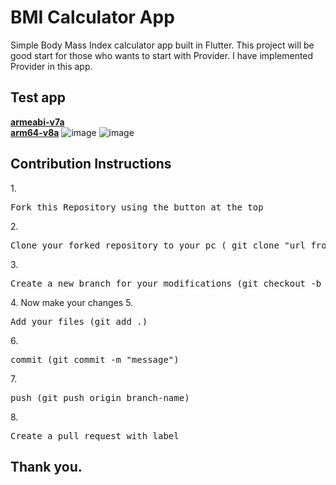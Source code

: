 
# BMI Calculator App
Simple Body Mass Index calculator app built in Flutter.
This project will be good start for those who wants to start with Provider.
I have implemented Provider in this app.

## Test app

<b>[armeabi-v7a](https://drive.google.com/file/d/1zd6l5Dk5hn6uSA7fOnND_Icu4zXnfL2h/view?usp=sharing)</b><br>
<b>[arm64-v8a](https://drive.google.com/file/d/14OUY8bI0jwc2-K3mcokaTWMWjfFqC8ej/view?usp=sharing)</b>
![image](https://user-images.githubusercontent.com/64553247/138335483-d96c9acf-1eef-46da-a604-41b178540d8b.png)
![image](https://user-images.githubusercontent.com/64553247/138335562-ffecb9c6-3694-4ac8-b1c3-57450b62be3a.png)

  
<h2>Contribution Instructions</h2>
 1.
<div align="left">
    <pre>Fork this Repository using the button at the top</pre>
</div>
2.
<div align="left">
    <pre>Clone your forked repository to your pc ( git clone "url from clone option.")</pre>
</div>
3.
<div align="left">
    <pre>Create a new branch for your modifications (git checkout -b branch-name)</pre>
</div>
4. Now make your changes
5.
<div align="left">
    <pre>Add your files (git add .)</pre>
</div>
6.
<div align="left">
    <pre>commit (git commit -m "message")</pre>
</div>
7.
<div align="left">
    <pre>push (git push origin branch-name)</pre>
</div>
8.
<div align="left">
    <pre>Create a pull request with label</pre>
</div>
  

## Thank you.
